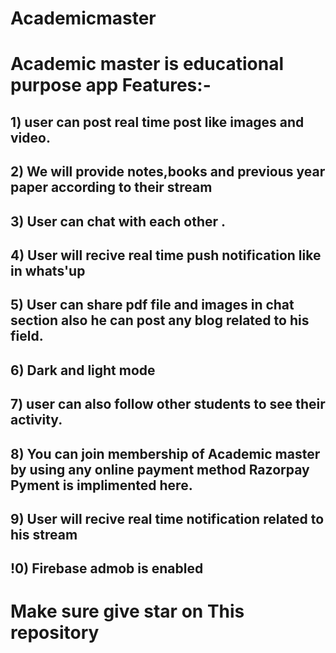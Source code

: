 # Academicmaster

# Academic master is educational purpose app Features:-
## 1) user can post real time post like images and video.
## 2) We will provide notes,books and previous year paper according to their stream
## 3) User can chat with each other .
## 4) User will recive real time push notification like in whats'up
## 5) User can share pdf file and images in chat section also he can post any blog related to his field.
## 6) Dark and light mode 
## 7) user can also follow other students to see their activity.
## 8) You can join membership of Academic master by using any online payment method Razorpay Pyment is implimented here.
## 9) User will recive real time notification related to his stream
## !0) Firebase admob is enabled

# Make sure give star on This repository
